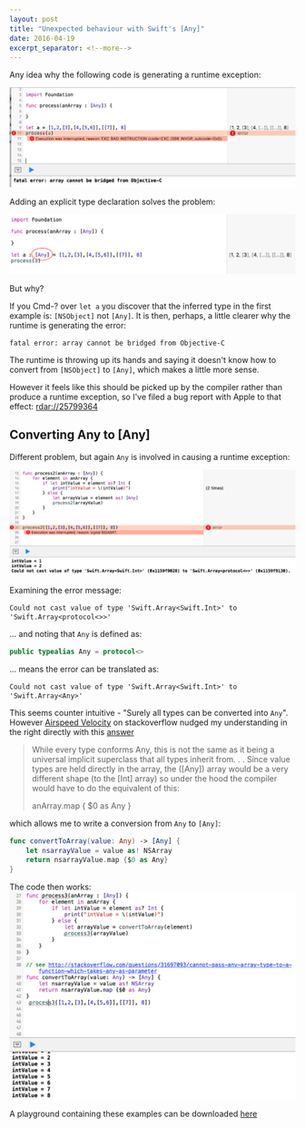 ```yaml
---
layout: post
title: "Unexpected behaviour with Swift's [Any]"
date: 2016-04-19
excerpt_separator: <!--more-->
---
```

Any idea why the following code is generating a runtime exception:

![](/images/blog/2016-04-19-swift-any-arrays/any-array-exception.png)

Adding an explicit type declaration solves the problem:

![](/images/blog/2016-04-19-swift-any-arrays/any-array-no-exception.png)

But why?
<!--more-->
If you Cmd-? over `let a` you discover that the inferred type in the first example is: `[NSObject]` not `[Any]`. It is then, perhaps, a little clearer why the runtime is generating the error:

```
fatal error: array cannot be bridged from Objective-C
```
The runtime is throwing up its hands and saying it doesn't know how to convert  from `[NSObject]` to `[Any]`, which makes a little more sense.

However it feels like this should be picked up by the compiler rather than produce a runtime exception, so I've filed a bug report with Apple to that effect: [rdar://25799364](http://openradar.appspot.com/radar?id=6151575726718976)  

## Converting Any to [Any]

Different problem, but again `Any` is involved in causing a runtime exception:

![](/images/blog/2016-04-19-swift-any-arrays/any-to-any-array.png)

Examining the error message:

```
Could not cast value of type 'Swift.Array<Swift.Int>' to 'Swift.Array<protocol<>>'
```

... and noting that `Any` is defined as:

```swift
public typealias Any = protocol<>
```

... means the error can be translated as:

```
Could not cast value of type 'Swift.Array<Swift.Int>' to 'Swift.Array<Any>'
```

This seems counter intuitive - "Surely all types can be converted into `Any`". However [Airspeed Velocity](https://airspeedvelocity.net) on stackoverflow nudged my understanding in the right directly with this [answer](http://stackoverflow.com/questions/31697093/cannot-pass-any-array-type-to-a-function-which-takes-any-as-parameter#31698054)

> While every type conforms Any, this is not the same as it being a universal implicit superclass that all types inherit from.
> .
> .
> Since value types are held directly in the array, the ([Any]) array would be a very different shape (to the [Int] array) so under the hood the compiler would have to do the equivalent of this:
>
> anArray.map { $0 as Any }

which allows me to write a conversion from `Any` to `[Any]`:

```swift
func convertToArray(value: Any) -> [Any] {
    let nsarrayValue = value as! NSArray
    return nsarrayValue.map {$0 as Any}
}
```

The code then works:
![](/images/blog/2016-04-19-swift-any-arrays/any-to-any-array-2.png)

A playground containing these examples can be downloaded [here](/files/blog/2016-04-19-swift-any-arrays/[Any].playground.zip)
